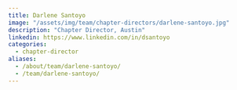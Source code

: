 ```yaml
---
title: Darlene Santoyo
image: "/assets/img/team/chapter-directors/darlene-santoyo.jpg"
description: "Chapter Director, Austin"
linkedin: https://www.linkedin.com/in/dsantoyo
categories:
  - chapter-director
aliases:
  - /about/team/darlene-santoyo/
  - /team/darlene-santoyo/
---
```

